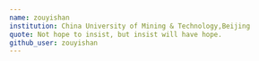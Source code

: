 ```yaml
---
name: zouyishan
institution: China University of Mining & Technology,Beijing
quote: Not hope to insist, but insist will have hope. 
github_user: zouyishan
---
```

